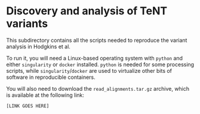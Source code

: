 # Discovery and analysis of TeNT variants

This subdirectory contains all the scripts needed to reproduce the variant analysis in Hodgkins et al.

To run it, you will need a Linux-based operating system with `python` and either `singularity` or `docker` installed. `python` is needed for some processing scripts, while `singularity`/`docker` are used to virtualize other bits of software in reproducible containers.

You will also need to download the `read_alignments.tar.gz` archive, which is available at the following link:

`[LINK GOES HERE]`
